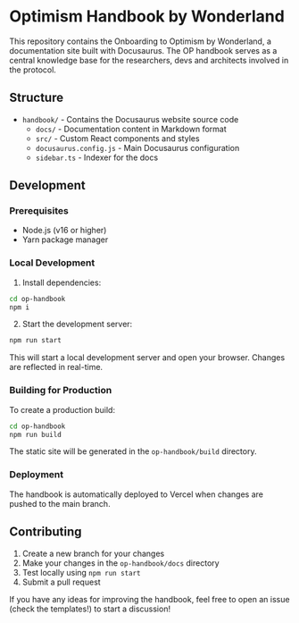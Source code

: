 # Optimism Handbook by Wonderland

This repository contains the Onboarding to Optimism by Wonderland, a documentation site built with Docusaurus. The OP handbook serves as a central knowledge base for the researchers, devs and architects involved in the protocol.

## Structure

- `handbook/` - Contains the Docusaurus website source code
  - `docs/` - Documentation content in Markdown format
  - `src/` - Custom React components and styles
  - `docusaurus.config.js` - Main Docusaurus configuration
  - `sidebar.ts` - Indexer for the docs

## Development

### Prerequisites

- Node.js (v16 or higher)
- Yarn package manager

### Local Development

1. Install dependencies:

```bash
cd op-handbook
npm i
```

2. Start the development server:

```bash
npm run start
```

This will start a local development server and open your browser. Changes are reflected in real-time.

### Building for Production

To create a production build:

```bash
cd op-handbook
npm run build
```

The static site will be generated in the `op-handbook/build` directory.

### Deployment

The handbook is automatically deployed to Vercel when changes are pushed to the main branch.

## Contributing

1. Create a new branch for your changes
2. Make your changes in the `op-handbook/docs` directory
3. Test locally using `npm run start`
4. Submit a pull request

If you have any ideas for improving the handbook, feel free to open an issue (check the templates!) to start a discussion!
